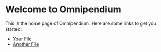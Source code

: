 # Welcome to Omnipendium

This is the home page of Omnipendium. Here are some links to get you started:

- [Your File](your-file.md)
- [Another File](another-file.md)
